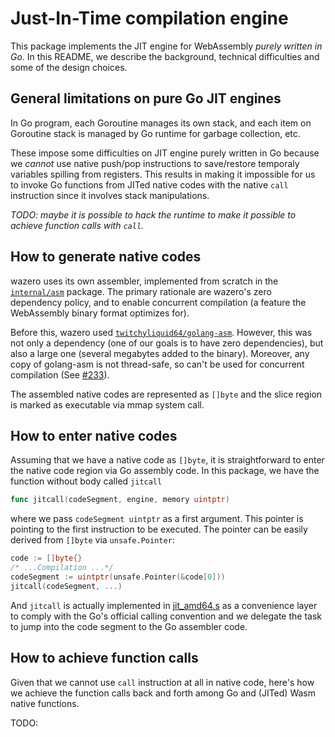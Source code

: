 # Just-In-Time compilation engine

This package implements the JIT engine for WebAssembly *purely written in Go*.
In this README, we describe the background, technical difficulties and some of the design choices.

## General limitations on pure Go JIT engines

In Go program, each Goroutine manages its own stack, and each item on Goroutine stack is managed by Go runtime for garbage collection, etc.

These impose some difficulties on JIT engine purely written in Go because we *cannot* use native push/pop instructions to save/restore temporaly variables spilling from registers. This results in making it impossible for us to invoke Go functions from JITed native codes with the native `call` instruction since it involves stack manipulations.

*TODO: maybe it is possible to hack the runtime to make it possible to achieve function calls with `call`.*

## How to generate native codes

wazero uses its own assembler, implemented from scratch in the [`internal/asm`](../../asm/) package. The primary rationale are wazero's zero dependency policy, and to enable concurrent compilation (a feature the WebAssembly binary format optimizes for).

Before this, wazero used [`twitchyliquid64/golang-asm`](https://github.com/twitchyliquid64/golang-asm). However, this was not only a dependency (one of our goals is to have zero dependencies), but also a large one (several megabytes added to the binary). Moreover, any copy of golang-asm is not thread-safe, so can't be used for concurrent compilation (See [#233](https://github.com/tetratelabs/wazero/issues/233)).

The assembled native codes are represented as `[]byte` and the slice region is marked as executable via mmap system call.

## How to enter native codes

Assuming that we have a native code as `[]byte`, it is straightforward to enter the native code region via
Go assembly code. In this package, we have the function without body called `jitcall`

```go
func jitcall(codeSegment, engine, memory uintptr)
```

where we pass `codeSegment uintptr` as a first argument. This pointer is pointing to the first instruction to be executed. The pointer can be easily derived from `[]byte` via `unsafe.Pointer`:
```go
code := []byte{}
/* ...Compilation ...*/
codeSegment := uintptr(unsafe.Pointer(&code[0]))
jitcall(codeSegment, ...)
```

And `jitcall` is actually implemented in [jit_amd64.s](./jit_amd64.s) as a convenience layer to comply with the Go's official calling convention and we delegate the task to jump into the code segment to the Go assembler code.

## How to achieve function calls

Given that we cannot use `call` instruction at all in native code, here's how we achieve the function calls back and forth among Go and (JITed) Wasm native functions.

TODO:
